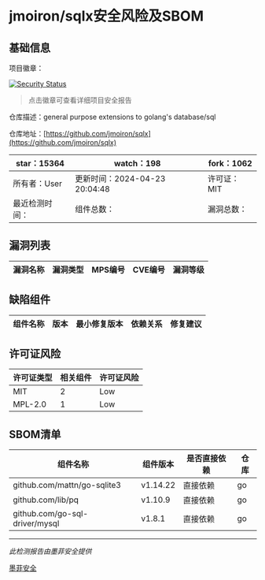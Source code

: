 # jmoiron/sqlx安全风险及SBOM

## 基础信息

项目徽章：

[![Security Status](https://www.murphysec.com/platform3/v31/badge/1783199889612644352.svg)](https://www.murphysec.com/console/report/1694412344171257856/1783199889612644352)

> 点击徽章可查看详细项目安全报告

仓库描述：general purpose extensions to golang's database/sql

仓库地址：[https://github.com/jmoiron/sqlx](https://github.com/jmoiron/sqlx)

| star：15364 | watch：198 | fork：1062 |
| ----------- | -------------- | ------------ |
| 所有者：User | 更新时间：2024-04-23 20:04:48 | 许可证：MIT |
| 最近检测时间： | 组件总数： | 漏洞总数： |




## 漏洞列表

| 漏洞名称 | 漏洞类型 | MPS编号 | CVE编号 | 漏洞等级 |
| ------- | ------ | ------- | ------ | ----- |





## 缺陷组件

| 组件名称 | 版本 | 最小修复版本 | 依赖关系 | 修复建议 |
| -------- | ---- | ------------ | -------- | -------- |





## 许可证风险

| 许可证类型 | 相关组件 | 许可证风险 |
| ---------- | -------- | ---------- |
|MIT|2|Low|
|MPL-2.0|1|Low|




## SBOM清单

| 组件名称 | 组件版本 | 是否直接依赖 | 仓库 |
| -------- | -------- | ------------ | ---- |
|github.com/mattn/go-sqlite3|v1.14.22|直接依赖|go|
|github.com/lib/pq|v1.10.9|直接依赖|go|
|github.com/go-sql-driver/mysql|v1.8.1|直接依赖|go|


------

*此检测报告由墨菲安全提供*

[墨菲安全](www.murphysec.com)